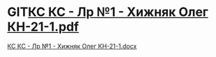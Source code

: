 # GIT[КС КС - Лр №1 - Хижняк Олег КН-21-1.pdf](https://github.com/ThisLightShallBurnYou/KSKS/files/12926389/-.1.-.-21-1.pdf)
[КС КС - Лр №1 - Хижняк Олег КН-21-1.docx](https://github.com/ThisLightShallBurnYou/KSKS/files/12926390/-.1.-.-21-1.docx)
